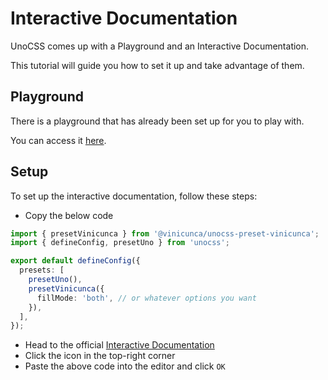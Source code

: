 # Interactive Documentation

UnoCSS comes up with a Playground and an Interactive Documentation.

This tutorial will guide you how to set it up and take advantage of them.

## Playground

There is a playground that has already been set up for you to play with.

You can access it [here](https://unocss.dev/play/?version=0.62.1&html=DwEwlgbgBAxgNgQwM5ILwCIAWBaJMBOApoQHZQDm%2BYIUADojIdmAC6EC2S2jJb%2B6APgBQUKKEixEKDAhJh2CNszJI41JmBLYWAe1rYAZgFc4cKAYQgNWgAxRZ8xUxBH8isDq0BGG7-tyFJStEAE9sAFY-NgAPFmwADmi4QRFRKABlNXAScnN8HXYoFkxCIr1U4AB6cAhhKprhIA&config=JYWwDg9gTgLgBAbzmKBTAzqmA1YA7YAYwFc9CBDOAXzgDMoIQ4ByAAQDd8jSKB6UiIXToAtCgxYRnAiTLlmAbgBQoSLERwAJqlr5UAYQh5dAcwA0yNJhgBVPBGp0GTZgKHpFSpagAea%2BNq05MQANgE6eobGwCYAFAhKcJYSMOgAXHAA2olJydZ2ELEAlGY5SeLWuDI85PFlubohIQCyENoZzABGEDAAFswWvLxw0HAA7r3kMKjsqFAjYDDARuhwAJ4QxOPkeDD1VCU5ALqlBwpAA&css=PQKgBA6gTglgLgUzAYwK4Gc4HsC2YDCAyoWABYJQIA0YAhgHYAmYcUD6AZllDhWOqgAOg7nAB0YAGLcwCAB60cggDYIAXGBDAAUKDBi0mXGADe2sGC704AWgDuCGAHNScDQFYADJ4Dc5sAACtMLKAJ5gggCMLPK2ABR2pPBIcsoAlH4WAEa0yADWTlBYqEw2yFjK3Bpw5LxxAOTllVDoYpSMYgAs3vUZ2gC%2BmsBAA&options=N4IgLgTghgdgzgMwPYQLYAkyoDYgFwJTZwCmAvkA).

## Setup

To set up the interactive documentation, follow these steps:

- Copy the below code

```ts
import { presetVinicunca } from '@vinicunca/unocss-preset-vinicunca';
import { defineConfig, presetUno } from 'unocss';

export default defineConfig({
  presets: [
    presetUno(),
    presetVinicunca({
      fillMode: 'both', // or whatever options you want
    }),
  ],
});
```

- Head to the official [Interactive Documentation](https://unocss.dev/interactive/)
- Click the <span class="inline-block align-top i-carbon-settings" /> icon in the top-right corner
- Paste the above code into the editor and click `OK`
